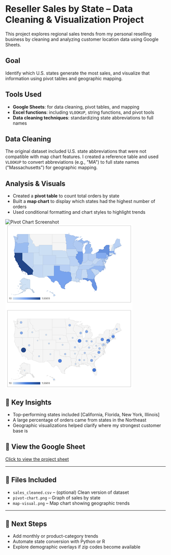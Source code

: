 # Reseller Sales by State – Data Cleaning & Visualization Project

This project explores regional sales trends from my personal reselling business by cleaning and analyzing customer location data using Google Sheets.

##  Goal

Identify which U.S. states generate the most sales, and visualize that information using pivot tables and geographic mapping.

##  Tools Used

- **Google Sheets**: for data cleaning, pivot tables, and mapping
- **Excel functions**: including `VLOOKUP`, string functions, and pivot tools
- **Data cleaning techniques**: standardizing state abbreviations to full names

##  Data Cleaning

The original dataset included U.S. state abbreviations that were not compatible with map chart features. I created a reference table and used `VLOOKUP` to convert abbreviations (e.g., "MA") to full state names ("Massachusetts") for geographic mapping.

##  Analysis & Visuals

- Created a **pivot table** to count total orders by state
- Built a **map chart** to display which states had the highest number of orders
- Used conditional formatting and chart styles to highlight trends

![Pivot Chart Screenshot](pivot-chart.png)
![Map Visualization](Geo_Sales_by_State.png)

## 🧠 Key Insights

- Top-performing states included [California, Florida, New York, Illinois] 
- A large percentage of orders came from states in the Northeast
- Geographic visualizations helped clarify where my strongest customer base is

## 🔗 View the Google Sheet

[Click to view the project sheet](https://your-google-sheet-link-here)

---

## 📁 Files Included

- `sales_cleaned.csv` – (optional) Clean version of dataset
- `pivot-chart.png` – Graph of sales by state
- `map-visual.png` – Map chart showing geographic trends

---

## 🚀 Next Steps

- Add monthly or product-category trends
- Automate state conversion with Python or R
- Explore demographic overlays if zip codes become available
